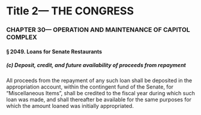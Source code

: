
# Title 2— THE CONGRESS
### CHAPTER 30— OPERATION AND MAINTENANCE OF CAPITOL COMPLEX
#### § 2049. Loans for Senate Restaurants
##### (c) Deposit, credit, and future availability of proceeds from repayment

All proceeds from the repayment of any such loan shall be deposited in the appropriation account, within the contingent fund of the Senate, for “Miscellaneous Items”, shall be credited to the fiscal year during which such loan was made, and shall thereafter be available for the same purposes for which the amount loaned was initially appropriated.
